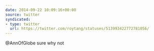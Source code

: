 ```yaml
---
date: 2014-09-22 10:09:16+00:00
source: twitter
syndicated:
- type: twitter
  url: https://twitter.com/roytang/statuses/513993422772781056/
---
```


@AnnOfGlobe sure why not